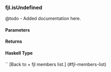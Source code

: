 ### fjl.isUndefined
@todo - Added documentation here.

#### Parameters

#### Returns
 
#### Haskell Type
``
[Back to  + fjl members list.]
(#fjl-members-list)
